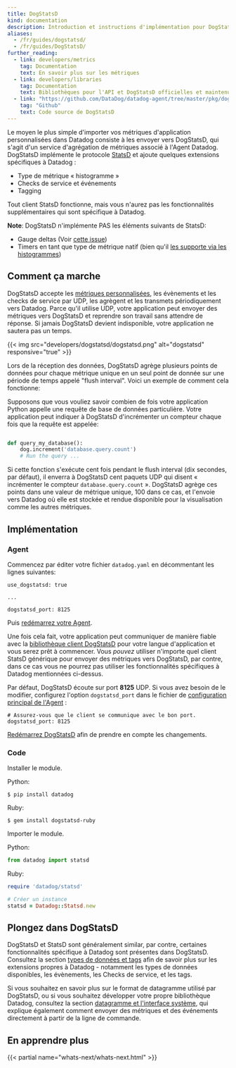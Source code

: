 ```yaml
---
title: DogStatsD
kind: documentation
description: Introduction et instructions d'implémentation pour DogStatsD.
aliases:
  - /fr/guides/dogstatsd/
  - /fr/guides/DogStatsD/
further_reading:
  - link: developers/metrics
    tag: Documentation
    text: En savoir plus sur les métriques
  - link: developers/libraries
    tag: Documentation
    text: Bibliothèques pour l'API et DogStatsD officielles et maintenue par la communauté
  - link: "https://github.com/DataDog/datadog-agent/tree/master/pkg/dogstatsd"
    tag: "Github"
    text: Code source de DogStatsD
---
```


Le moyen le plus simple d'importer vos métriques d'application personnalisées dans Datadog consiste à les envoyer vers DogStatsD, qui s'agit d'un service d'agrégation de métriques associé à l'Agent Datadog. DogStatsD implémente le protocole [StatsD][5] et ajoute quelques extensions spécifiques à Datadog :

* Type de métrique « histogramme »
* Checks de service et événements
* Tagging

Tout client StatsD fonctionne, mais vous n'aurez pas les fonctionnalités supplémentaires qui sont spécifique à Datadog.

**Note**: DogStatsD n'implémente PAS les éléments suivants de StatsD:

* Gauge deltas (Voir [cette issue][1])
* Timers en tant que type de métrique natif (bien qu'il [les supporte via les histogrammes](#timers))

## Comment ça marche

DogStatsD accepte les [métriques personnalisées][6], les évènements et les checks de service par UDP, les agrègent et les transmets périodiquement vers Datadog.
Parce qu'il utilise UDP, votre application peut envoyer des métriques vers DogStatsD et reprendre son travail sans attendre de réponse. Si jamais DogStatsD devient indisponible, votre application ne sautera pas un temps.

{{< img src="developers/dogstatsd/dogstatsd.png" alt="dogstatsd"  responsive="true" >}}

Lors de la réception des données, DogStatsD agrège plusieurs points de données pour chaque métrique unique en un seul point de donnée sur une période de temps appelé "flush interval". Voici un exemple de comment cela fonctionne:

Supposons que vous vouliez savoir combien de fois votre application Python appelle une requête de base de données particulière. Votre application peut indiquer à DogStatsD d'incrémenter un compteur chaque fois que la requête est appelée:

```python

def query_my_database():
    dog.increment('database.query.count')
    # Run the query ...
```

Si cette fonction s'exécute cent fois pendant le flush interval (dix secondes, par défaut), il enverra à DogStatsD cent paquets UDP qui disent « incrémenter le compteur `database.query.count` ». DogStatsD agrège ces points dans une valeur de métrique unique, 100 dans ce cas, et l'envoie vers Datadog où elle est stockée et rendue disponible pour la visualisation comme les autres métriques.

## Implémentation

### Agent

Commencez par éditer votre fichier `datadog.yaml` en décommentant les lignes suivantes:
```
use_dogstatsd: true

...

dogstatsd_port: 8125
```

Puis [redémarrez votre Agent][7].

Une fois cela fait, votre application peut communiquer de manière fiable avec la [bibliothèque client DogStatsD][2] pour votre langue d'application et vous serez prêt à commencer. Vous _pouvez_ utiliser n'importe quel client StatsD générique pour envoyer des métriques vers DogStatsD, par contre, dans ce cas vous ne pourrez pas utiliser les fonctionnalités spécifiques à Datadog mentionnées ci-dessus.

Par défaut, DogStatsD écoute sur port **8125** UDP. Si vous avez besoin de le modifier, configurez l'option `dogstatsd_port` dans le fichier de [configuration principal de l'Agent][3] :
```
# Assurez-vous que le client se communique avec le bon port.
dogstatsd_port: 8125
```

[Redémarrez DogStatsD][7] afin de prendre en compte les changements.

### Code

Installer le module.

Python:
```shell
$ pip install datadog
```

Ruby:
```shell
$ gem install dogstatsd-ruby
```

Importer le module.

Python:
```python
from datadog import statsd
```

Ruby:
```ruby
require 'datadog/statsd'

# Créer un instance
statsd = Datadog::Statsd.new
```

## Plongez dans DogStatsD

DogStatsD et StatsD sont généralement similar, par contre, certaines fonctionnalités spécifique à Datadog sont présentes dans DogStatsD. Consultez la section [types de données et tags][7] afin de savoir plus sur les extensions propres à Datadog - notamment les types de données disponibles, les évènements, les Checks de service, et les tags.

Si vous souhaitez en savoir plus sur le format de datagramme utilisé par DogStatsD, ou si vous souhaitez développer votre propre bibliothèque Datadog, consultez la section [datagramme et l'interface système][8], qui explique également comment envoyer des métriques et des événements directement à partir de la ligne de commande.

## En apprendre plus

{{< partial name="whats-next/whats-next.html" >}}

[1]: /libraries/
[2]: https://github.com/DataDog/dd-agent/blob/master/datadog.conf.example
[3]: https://github.com/etsy/statsd
[4]: /developers/metrics/custom_metrics
[5]: /agent/faq/agent-commands
[6]: /developers/dogstatsd/data_types/#timers
[7]: /developers/dogstatsd/data_types
[8]: /developers/dogstatsd/datagram_shell
